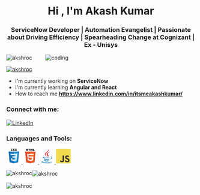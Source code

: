 <h1 align="center">Hi , I'm Akash Kumar</h1>
<h3 align="center">ServiceNow Developer | Automation Evangelist | Passionate about Driving Efficiency | Spearheading Change at Cognizant | Ex - Unisys</h3>
<img align="right" alt="coding" width="400" src="https://user-images.githubusercontent.com/74038190/225813708-98b745f2-7d22-48cf-9150-083f1b00d6c9.gif">

<p align="left">
  <img src="https://komarev.com/ghpvc/?username=akshroc&label=Profile%20views&color=0e75b6&style=flat" alt="akshroc" />
</p>

<p align="left">
  <a href="https://github.com/ryo-ma/github-profile-trophy"><img src="https://github-profile-trophy.vercel.app/?username=akshroc" alt="akshroc" /></a>
</p>

-  I'm currently working on **ServiceNow**
-  I'm currently learning **Angular and React**
-  How to reach me **https://www.linkedin.com/in/itsmeakashkumar/**

<h3 align="left">Connect with me:</h3>
<p align="left">
  <a href="https://www.linkedin.com/in/itsmeakashkumar/" target="blank"><img align="center" src="https://raw.githubusercontent.com/rahuldkjain/github-profile-readme-generator/master/src/images/icons/Social/linked-in-alt.svg" alt="LinkedIn" height="30" width="40" /></a>
</p>

<h3 align="left">Languages and Tools:</h3>
<p align="left"> <a href="https://www.w3schools.com/css/" target="_blank" rel="noreferrer"> <img src="https://raw.githubusercontent.com/devicons/devicon/master/icons/css3/css3-original-wordmark.svg" alt="css3" width="40" height="40"/> </a> <a href="https://www.w3.org/html/" target="_blank" rel="noreferrer"> <img src="https://raw.githubusercontent.com/devicons/devicon/master/icons/html5/html5-original-wordmark.svg" alt="html5" width="40" height="40"/> </a> <a href="https://www.java.com" target="_blank" rel="noreferrer"> <img src="https://raw.githubusercontent.com/devicons/devicon/master/icons/java/java-original.svg" alt="java" width="40" height="40"/> </a> <a href="https://developer.mozilla.org/en-US/docs/Web/JavaScript" target="_blank" rel="noreferrer"> <img src="https://raw.githubusercontent.com/devicons/devicon/master/icons/javascript/javascript-original.svg" alt="javascript" width="40" height="40"/> </a> </p>



<p><img align="left" src="https://github-readme-stats.vercel.app/api/top-langs?username=akshroc&show_icons=true&locale=en&layout=compact" alt="akshroc" /></p>

<p><img align="center" src="https://github-readme-stats.vercel.app/api?username=akshroc&show_icons=true&locale=en" alt="akshroc" /></p>

<p><img align="center" src="https://github-readme-streak-stats.herokuapp.com/?user=akshroc&" alt="akshroc" /></p>
